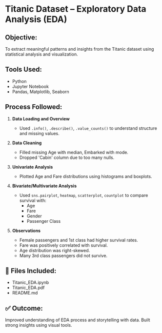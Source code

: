 # Titanic Dataset – Exploratory Data Analysis (EDA)

## Objective:
To extract meaningful patterns and insights from the Titanic dataset using statistical analysis and visualization.

## Tools Used:
- Python
- Jupyter Notebook
- Pandas, Matplotlib, Seaborn

##  Process Followed:

1. **Data Loading and Overview**
   - Used `.info()`, `.describe()`, `.value_counts()` to understand structure and missing values.

2. **Data Cleaning**
   - Filled missing Age with median, Embarked with mode.
   - Dropped 'Cabin' column due to too many nulls.

3. **Univariate Analysis**
   - Plotted Age and Fare distributions using histograms and boxplots.

4. **Bivariate/Multivariate Analysis**
   - Used `sns.pairplot`, `heatmap`, `scatterplot`, `countplot` to compare survival with:
     - Age
     - Fare
     - Gender
     - Passenger Class

5. **Observations**
   - Female passengers and 1st class had higher survival rates.
   - Fare was positively correlated with survival.
   - Age distribution was right-skewed.
   - Many 3rd class passengers did not survive.

## 📁 Files Included:
- Titanic_EDA.ipynb 
- Titanic_EDA.pdf 
- README.md

## ✅ Outcome:
Improved understanding of EDA process and storytelling with data. Built strong insights using visual tools.

